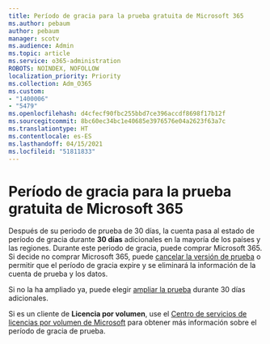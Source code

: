 ```yaml
---
title: Período de gracia para la prueba gratuita de Microsoft 365
ms.author: pebaum
author: pebaum
manager: scotv
ms.audience: Admin
ms.topic: article
ms.service: o365-administration
ROBOTS: NOINDEX, NOFOLLOW
localization_priority: Priority
ms.collection: Adm_O365
ms.custom:
- "1400006"
- "5479"
ms.openlocfilehash: d4cfecf90fbc255bbd7ce396accdf8698f17b12f
ms.sourcegitcommit: 8bc60ec34bc1e40685e3976576e04a2623f63a7c
ms.translationtype: HT
ms.contentlocale: es-ES
ms.lasthandoff: 04/15/2021
ms.locfileid: "51811833"
---
```

# <a name="grace-period-for-microsoft-365-free-trial"></a>Período de gracia para la prueba gratuita de Microsoft 365

Después de su periodo de prueba de 30 días, la cuenta pasa al estado de período de gracia durante **30 días** adicionales en la mayoría de los países y las regiones. Durante este periodo de gracia, puede comprar Microsoft 365. Si decide no comprar Microsoft 365, puede [cancelar la versión de prueba](https://docs.microsoft.com/microsoft-365/commerce/subscriptions/cancel-your-subscription?view=o365-worldwide) o permitir que el período de gracia expire y se eliminará la información de la cuenta de prueba y los datos.

Si no la ha ampliado ya, puede elegir [ampliar la prueba](https://docs.microsoft.com/microsoft-365/commerce/extend-your-trial) durante 30 días adicionales.

Si es un cliente de **Licencia por volumen**, use el [Centro de servicios de licencias por volumen de Microsoft](https://support.microsoft.com/help/4471406/how-to-contact-the-microsoft-volume-licensing-service-center) para obtener más información sobre el período de gracia de prueba.
